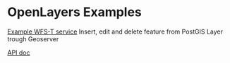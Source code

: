 # OpenLayers Examples

[Example WFS-T service](https://pasing.github.io/openlayers-backbone-app/ol-wfs-t.html) 
Insert, edit and delete feature from PostGIS Layer trough Geoserver

[API doc](https://openlayers.org/en/latest/apidoc/?stableonly=true)
